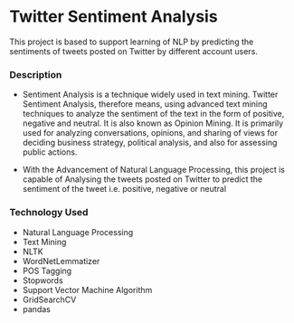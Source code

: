 # Twitter Sentiment Analysis
This project is based to support learning of NLP by predicting the sentiments of tweets posted on Twitter by different account users.

### Description

* Sentiment Analysis is a technique widely used in text mining. Twitter Sentiment Analysis, therefore means, using advanced text mining techniques to analyze the sentiment of the text in the form of positive, negative and neutral. It is also known as Opinion Mining. It is primarily used for analyzing conversations, opinions, and sharing of views for deciding business strategy, political analysis, and also for assessing public actions.

* With the Advancement of Natural Language Processing, this project is capable of Analysing the tweets posted on Twitter to predict the sentiment of the tweet i.e. positive, negative or neutral

### Technology Used

* Natural Language Processing
* Text Mining
* NLTK
* WordNetLemmatizer
* POS Tagging
* Stopwords
* Support Vector Machine Algorithm
* GridSearchCV
* pandas

